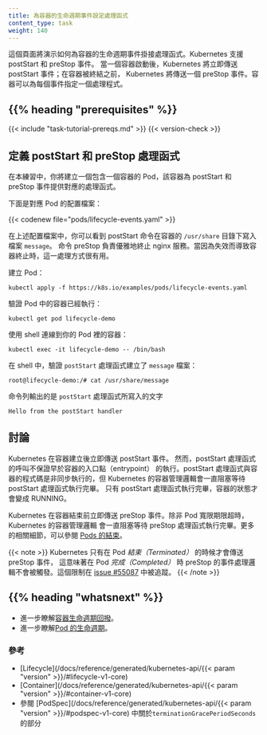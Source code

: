 ```yaml
---
title: 為容器的生命週期事件設定處理函式
content_type: task
weight: 140
---
```

<!--
title: Attach Handlers to Container Lifecycle Events
content_type: task
weight: 140
-->

<!-- overview -->

<!--
This page shows how to attach handlers to Container lifecycle events. Kubernetes supports
the postStart and preStop events. Kubernetes sends the postStart event immediately
after a Container is started, and it sends the preStop event immediately before the
Container is terminated.A Container may specify one handler per event.
-->
這個頁面將演示如何為容器的生命週期事件掛接處理函式。Kubernetes 支援 postStart 和 preStop 事件。
當一個容器啟動後，Kubernetes 將立即傳送 postStart 事件；在容器被終結之前，
Kubernetes 將傳送一個 preStop 事件。容器可以為每個事件指定一個處理程式。

## {{% heading "prerequisites" %}}

{{< include "task-tutorial-prereqs.md" >}} {{< version-check >}}

<!-- steps -->

<!--
## Define postStart and preStop handlers

In this exercise, you create a Pod that has one Container. The Container has handlers
for the postStart and preStop events.
-->
## 定義 postStart 和 preStop 處理函式

在本練習中，你將建立一個包含一個容器的 Pod，該容器為 postStart 和 preStop 事件提供對應的處理函式。

<!--
Here is the configuration file for the Pod:
-->
下面是對應 Pod 的配置檔案：

{{< codenew file="pods/lifecycle-events.yaml" >}}

<!--
In the configuration file, you can see that the postStart command writes a `message`
file to the Container's `/usr/share` directory. The preStop command shuts down
nginx gracefully. This is helpful if the Container is being terminated because of a failure.
-->
在上述配置檔案中，你可以看到 postStart 命令在容器的 `/usr/share` 目錄下寫入檔案 `message`。
命令 preStop 負責優雅地終止 nginx 服務。當因為失效而導致容器終止時，這一處理方式很有用。

<!--
Create the Pod:
-->
建立 Pod：

```shell
kubectl apply -f https://k8s.io/examples/pods/lifecycle-events.yaml
```

<!--
Verify that the Container in the Pod is running:
-->
驗證 Pod 中的容器已經執行：

```shell
kubectl get pod lifecycle-demo
```

<!--
Get a shell into the Container running in your Pod:
-->
使用 shell 連線到你的 Pod 裡的容器：

```
kubectl exec -it lifecycle-demo -- /bin/bash
```

<!--
In your shell, verify that the `postStart` handler created the `message` file:
-->
在 shell 中，驗證 `postStart` 處理函式建立了 `message` 檔案：

```
root@lifecycle-demo:/# cat /usr/share/message
```

<!--
The output shows the text written by the postStart handler:
-->
命令列輸出的是 `postStart` 處理函式所寫入的文字

```
Hello from the postStart handler
```

<!-- discussion -->

<!--
## Discussion

Kubernetes sends the postStart event immediately after the Container is created.
There is no guarantee, however, that the postStart handler is called before
the Container's entrypoint is called. The postStart handler runs asynchronously
relative to the Container's code, but Kubernetes' management of the container
blocks until the postStart handler completes. The Container's status is not
set to RUNNING until the postStart handler completes.
-->
## 討論

Kubernetes 在容器建立後立即傳送 postStart 事件。
然而，postStart 處理函式的呼叫不保證早於容器的入口點（entrypoint）
的執行。postStart 處理函式與容器的程式碼是非同步執行的，但 Kubernetes
的容器管理邏輯會一直阻塞等待 postStart 處理函式執行完畢。
只有 postStart 處理函式執行完畢，容器的狀態才會變成
RUNNING。

<!--
Kubernetes sends the preStop event immediately before the Container is terminated.
Kubernetes' management of the Container blocks until the preStop handler completes,
unless the Pod's grace period expires. For more details, see
[Termination of Pods](/docs/user-guide/pods/#termination-of-pods).
-->
Kubernetes 在容器結束前立即傳送 preStop 事件。除非 Pod 寬限期限超時，Kubernetes 的容器管理邏輯
會一直阻塞等待 preStop 處理函式執行完畢。更多的相關細節，可以參閱
[Pods 的結束](/zh-cn/docs/concepts/workloads/pods/pod-lifecycle/#pod-termination)。

<!--
Kubernetes only sends the preStop event when a Pod is *terminated*.
This means that the preStop hook is not invoked when the Pod is *completed*.
This limitation is tracked in [issue #55087](https://github.com/kubernetes/kubernetes/issues/55807).
-->
{{< note >}}
Kubernetes 只有在 Pod *結束（Terminated）* 的時候才會傳送 preStop 事件，
這意味著在 Pod *完成（Completed）* 時
preStop 的事件處理邏輯不會被觸發。這個限制在
[issue #55087](https://github.com/kubernetes/kubernetes/issues/55807) 中被追蹤。
{{< /note >}}

## {{% heading "whatsnext" %}}

<!--
* Learn more about [Container lifecycle hooks](/docs/concepts/containers/container-lifecycle-hooks/).
* Learn more about the [lifecycle of a Pod](/docs/concepts/workloads/pods/pod-lifecycle/).
-->
* 進一步瞭解[容器生命週期回撥](/zh-cn/docs/concepts/containers/container-lifecycle-hooks/)。
* 進一步瞭解[Pod 的生命週期](/zh-cn/docs/concepts/workloads/pods/pod-lifecycle/)。

<!--
### Reference

* [Lifecycle](/docs/reference/generated/kubernetes-api/{{< param "version" >}}/#lifecycle-v1-core)
* [Container](/docs/reference/generated/kubernetes-api/{{< param "version" >}}/#container-v1-core)
* See `terminationGracePeriodSeconds` in [PodSpec](/docs/reference/generated/kubernetes-api/{{< param "version" >}}/#podspec-v1-core)
-->
### 參考

* [Lifecycle](/docs/reference/generated/kubernetes-api/{{< param "version" >}}/#lifecycle-v1-core)
* [Container](/docs/reference/generated/kubernetes-api/{{< param "version" >}}/#container-v1-core)
* 參閱 [PodSpec](/docs/reference/generated/kubernetes-api/{{< param "version" >}}/#podspec-v1-core) 中關於`terminationGracePeriodSeconds` 的部分

